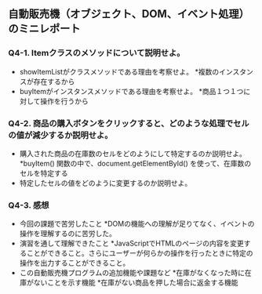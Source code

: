## 自動販売機（オブジェクト、DOM、イベント処理）のミニレポート
### Q4-1. Itemクラスのメソッドについて説明せよ。
* showItemListがクラスメソッドである理由を考察せよ。
    *複数のインスタンスが存在するから
* buyItemがインスタンスメソッドである理由を考察せよ。
    *商品１つ１つに対して操作を行うから
### Q4-2. 商品の購入ボタンをクリックすると、どのような処理でセルの値が減少するか説明せよ。
* 購入された商品の在庫数のセルをどのようにして特定するのか説明せよ。
    *buyItem() 関数の中で、document.getElementById() を使って、在庫数のセルを特定する
* 特定したセルの値をどのように変更するのか説明せよ。
  
### Q4-3. 感想
* 今回の課題で苦労したこと
    *DOMの機能への理解が足りてなく、イベントの操作を理解するのに苦労した。
* 演習を通して理解できたこと
    *JavaScriptでHTMLのページの内容を変更することができること。さらにユーザーが何らかの操作を行ったときに特定の操作を出力することができること。
* この自動販売機プログラムの追加機能や課題など
    *在庫がなくなった時に在庫がないことを示す機能
    *在庫がない商品を押した場合に返金する機能
